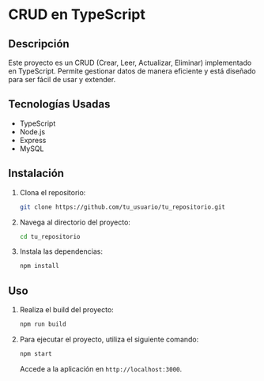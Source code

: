 # CRUD en TypeScript

## Descripción
Este proyecto es un CRUD (Crear, Leer, Actualizar, Eliminar) implementado en TypeScript. Permite gestionar datos de manera eficiente y está diseñado para ser fácil de usar y extender.

## Tecnologías Usadas
- TypeScript
- Node.js
- Express
- MySQL

## Instalación
1. Clona el repositorio:
   ```bash
   git clone https://github.com/tu_usuario/tu_repositorio.git
   ```
2. Navega al directorio del proyecto:
   ```bash
   cd tu_repositorio
   ```
3. Instala las dependencias:
   ```bash
   npm install
   ```

## Uso
1. Realiza el build del proyecto:
   ```bash
   npm run build
   ```
2. Para ejecutar el proyecto, utiliza el siguiente comando:
   ```bash
   npm start
   ```
   Accede a la aplicación en `http://localhost:3000`.
